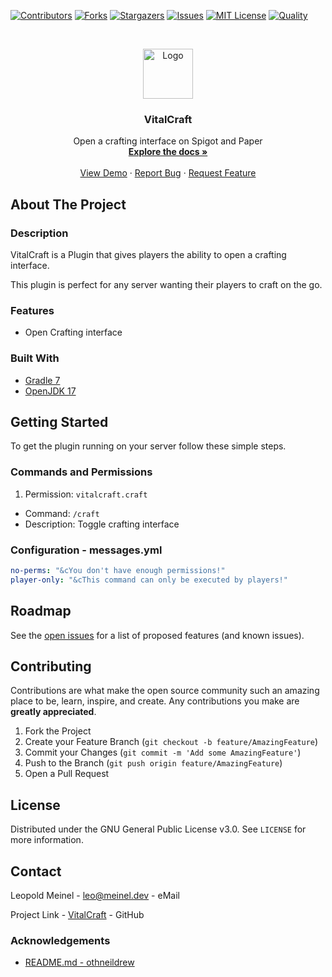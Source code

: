 <!-- PROJECT SHIELDS -->

[![Contributors][contributors-shield]][contributors-url]
[![Forks][forks-shield]][forks-url]
[![Stargazers][stars-shield]][stars-url]
[![Issues][issues-shield]][issues-url]
[![MIT License][license-shield]][license-url]
[![Quality][quality-shield]][quality-url]

<!-- PROJECT LOGO -->
<!--suppress ALL -->
<br />
<p align="center">
  <a href="https://github.com/LeoMeinel/vitalcraft">
    <img src="images/logo.png" alt="Logo" width="80" height="80">
  </a>

<h3 align="center">VitalCraft</h3>

  <p align="center">
    Open a crafting interface on Spigot and Paper
    <br />
    <a href="https://github.com/LeoMeinel/vitalcraft"><strong>Explore the docs »</strong></a>
    <br />
    <br />
    <a href="https://github.com/LeoMeinel/vitalcraft">View Demo</a>
    ·
    <a href="https://github.com/LeoMeinel/vitalcraft/issues">Report Bug</a>
    ·
    <a href="https://github.com/LeoMeinel/vitalcraft/issues">Request Feature</a>
  </p>

<!-- ABOUT THE PROJECT -->

## About The Project

### Description

VitalCraft is a Plugin that gives players the ability to open a crafting interface.

This plugin is perfect for any server wanting their players to craft on the go.

### Features

- Open Crafting interface

### Built With

- [Gradle 7](https://docs.gradle.org/7.5.1/release-notes.html)
- [OpenJDK 17](https://openjdk.java.net/projects/jdk/17/)

<!-- GETTING STARTED -->

## Getting Started

To get the plugin running on your server follow these simple steps.

### Commands and Permissions

1. Permission: `vitalcraft.craft`

- Command: `/craft`
- Description: Toggle crafting interface

### Configuration - messages.yml

```yaml
no-perms: "&cYou don't have enough permissions!"
player-only: "&cThis command can only be executed by players!"
```

<!-- ROADMAP -->

## Roadmap

See the [open issues](https://github.com/LeoMeinel/vitalcraft/issues) for a list of proposed features (and known
issues).

<!-- CONTRIBUTING -->

## Contributing

Contributions are what make the open source community such an amazing place to be, learn, inspire, and create. Any
contributions you make are **greatly appreciated**.

1. Fork the Project
2. Create your Feature Branch (`git checkout -b feature/AmazingFeature`)
3. Commit your Changes (`git commit -m 'Add some AmazingFeature'`)
4. Push to the Branch (`git push origin feature/AmazingFeature`)
5. Open a Pull Request

<!-- LICENSE -->

## License

Distributed under the GNU General Public License v3.0. See `LICENSE` for more information.

<!-- CONTACT -->

## Contact

Leopold Meinel - [leo@meinel.dev](mailto:leo@meinel.dev) - eMail

Project Link - [VitalCraft](https://github.com/LeoMeinel/vitalcraft) - GitHub

<!-- ACKNOWLEDGEMENTS -->

### Acknowledgements

- [README.md - othneildrew](https://github.com/othneildrew/Best-README-Template)

<!-- MARKDOWN LINKS & IMAGES -->

[contributors-shield]: https://img.shields.io/github/contributors-anon/LeoMeinel/vitalcraft?style=for-the-badge
[contributors-url]: https://github.com/LeoMeinel/vitalcraft/graphs/contributors
[forks-shield]: https://img.shields.io/github/forks/LeoMeinel/vitalcraft?label=Forks&style=for-the-badge
[forks-url]: https://github.com/LeoMeinel/vitalcraft/network/members
[stars-shield]: https://img.shields.io/github/stars/LeoMeinel/vitalcraft?style=for-the-badge
[stars-url]: https://github.com/LeoMeinel/vitalcraft/stargazers
[issues-shield]: https://img.shields.io/github/issues/LeoMeinel/vitalcraft?style=for-the-badge
[issues-url]: https://github.com/LeoMeinel/vitalcraft/issues
[license-shield]: https://img.shields.io/github/license/LeoMeinel/vitalcraft?style=for-the-badge
[license-url]: https://github.com/LeoMeinel/vitalcraft/blob/main/LICENSE
[quality-shield]: https://img.shields.io/codefactor/grade/github/LeoMeinel/vitalcraft?style=for-the-badge
[quality-url]: https://www.codefactor.io/repository/github/LeoMeinel/vitalcraft
